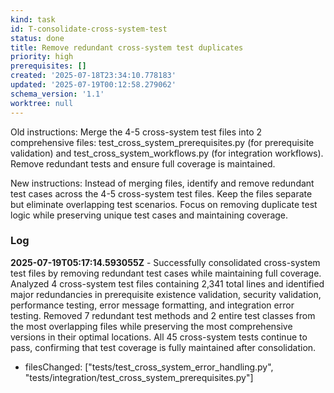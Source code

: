 ```yaml
---
kind: task
id: T-consolidate-cross-system-test
status: done
title: Remove redundant cross-system test duplicates
priority: high
prerequisites: []
created: '2025-07-18T23:34:10.778183'
updated: '2025-07-19T00:12:58.279062'
schema_version: '1.1'
worktree: null
---
```

Old instructions:
Merge the 4-5 cross-system test files into 2 comprehensive files: test_cross_system_prerequisites.py (for prerequisite validation) and test_cross_system_workflows.py (for integration workflows). Remove redundant tests and ensure full coverage is maintained.

New instructions:
Instead of merging files, identify and remove redundant test cases across the 4-5 cross-system test files. Keep the files separate but eliminate overlapping test scenarios. Focus on removing duplicate test logic while preserving unique test cases and maintaining coverage.


### Log


**2025-07-19T05:17:14.593055Z** - Successfully consolidated cross-system test files by removing redundant test cases while maintaining full coverage. Analyzed 4 cross-system test files containing 2,341 total lines and identified major redundancies in prerequisite existence validation, security validation, performance testing, error message formatting, and integration error testing. Removed 7 redundant test methods and 2 entire test classes from the most overlapping files while preserving the most comprehensive versions in their optimal locations. All 45 cross-system tests continue to pass, confirming that test coverage is fully maintained after consolidation.
- filesChanged: ["tests/test_cross_system_error_handling.py", "tests/integration/test_cross_system_prerequisites.py"]